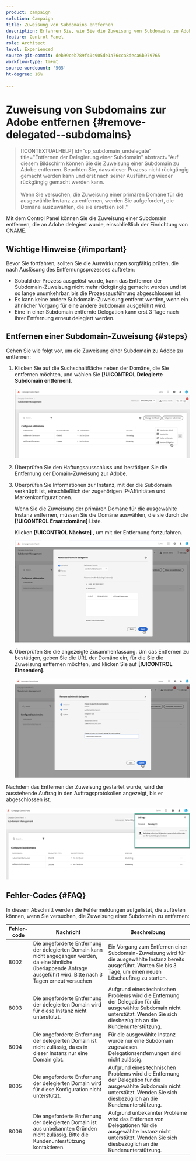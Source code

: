 ```yaml
---
product: campaign
solution: Campaign
title: Zuweisung von Subdomains entfernen
description: Erfahren Sie, wie Sie die Zuweisung von Subdomains zu Adobe entfernen.
feature: Control Panel
role: Architect
level: Experienced
source-git-commit: deb99ceb789f40c905de1a76cca8deca6b979765
workflow-type: tm+mt
source-wordcount: '505'
ht-degree: 16%

---
```


# Zuweisung von Subdomains zur Adobe entfernen {#remove-delegated--subdomains}

>[!CONTEXTUALHELP]
>id="cp_subdomain_undelegate"
>title="Entfernen der Delegierung einer Subdomain"
>abstract="Auf diesem Bildschirm können Sie die Zuweisung einer Subdomain zu Adobe entfernen. Beachten Sie, dass dieser Prozess nicht rückgängig gemacht werden kann und erst nach seiner Ausführung wieder rückgängig gemacht werden kann.<br><br>Wenn Sie versuchen, die Zuweisung einer primären Domäne für die ausgewählte Instanz zu entfernen, werden Sie aufgefordert, die Domäne auszuwählen, die sie ersetzen soll."

Mit dem Control Panel können Sie die Zuweisung einer Subdomain entfernen, die an Adobe delegiert wurde, einschließlich der Einrichtung von CNAME.

## Wichtige Hinweise {#important}

Bevor Sie fortfahren, sollten Sie die Auswirkungen sorgfältig prüfen, die nach Auslösung des Entfernungsprozesses auftreten:

* Sobald der Prozess ausgelöst wurde, kann das Entfernen der Subdomain-Zuweisung nicht mehr rückgängig gemacht werden und ist so lange unumkehrbar, bis die Prozessausführung abgeschlossen ist.
* Es kann keine andere Subdomain-Zuweisung entfernt werden, wenn ein ähnlicher Vorgang für eine andere Subdomain ausgeführt wird.
* Eine in einer Subdomain entfernte Delegation kann erst 3 Tage nach ihrer Entfernung erneut delegiert werden.

## Entfernen einer Subdomain-Zuweisung {#steps}

Gehen Sie wie folgt vor, um die Zuweisung einer Subdomain zu Adobe zu entfernen:

1. Klicken Sie auf die Suchschaltfläche neben der Domäne, die Sie entfernen möchten, und wählen Sie **[!UICONTROL Delegierte Subdomain entfernen]**.

   ![](assets/undelegate-subdomain.png)

1. Überprüfen Sie den Haftungsausschluss und bestätigen Sie die Entfernung der Domain-Zuweisung zur Adobe.

1. Überprüfen Sie Informationen zur Instanz, mit der die Subdomain verknüpft ist, einschließlich der zugehörigen IP-Affinitäten und Markenkonfigurationen.

   Wenn Sie die Zuweisung der primären Domäne für die ausgewählte Instanz entfernen, müssen Sie die Domäne auswählen, die sie durch die **[!UICONTROL Ersatzdomäne]** Liste.

   Klicken **[!UICONTROL Nächste]** , um mit der Entfernung fortzufahren.

   ![](assets/undelegate-subdomain-details.png)

1. Überprüfen Sie die angezeigte Zusammenfassung. Um das Entfernen zu bestätigen, geben Sie die URL der Domäne ein, für die Sie die Zuweisung entfernen möchten, und klicken Sie auf **[!UICONTROL Einsenden]**.

   ![](assets/undelegate-submit.png)

Nachdem das Entfernen der Zuweisung gestartet wurde, wird der ausstehende Auftrag in den Auftragsprotokollen angezeigt, bis er abgeschlossen ist.

![](assets/undelegate-job.png)

## Fehler-Codes {#FAQ}

In diesem Abschnitt werden die Fehlermeldungen aufgelistet, die auftreten können, wenn Sie versuchen, die Zuweisung einer Subdomain zu entfernen:

| Fehler-code | Nachricht | Beschreibung |
|  ---  |  ---  |  ---  |
| 8002 | Die angeforderte Entfernung der delegierten Domain kann nicht angegangen werden, da eine ähnliche überlappende Anfrage ausgeführt wird. Bitte nach 3 Tagen erneut versuchen | Ein Vorgang zum Entfernen einer Subdomain-Zuweisung wird für die ausgewählte Instanz bereits ausgeführt. Warten Sie bis 3 Tage, um einen neuen Löschauftrag zu starten. |
| 8003 | Die angeforderte Entfernung der delegierten Domain wird für diese Instanz nicht unterstützt. | Aufgrund eines technischen Problems wird die Entfernung der Delegation für die ausgewählte Subdomain nicht unterstützt. Wenden Sie sich diesbezüglich an die Kundenunterstützung. |
| 8004 | Die angeforderte Entfernung der delegierten Domain ist nicht zulässig, da es in dieser Instanz nur eine Domain gibt. | Für die ausgewählte Instanz wurde nur eine Subdomain zugewiesen. Delegationsentfernungen sind nicht zulässig. |
| 8005 | Die angeforderte Entfernung der delegierten Domain wird für diese Konfiguration nicht unterstützt. | Aufgrund eines technischen Problems wird die Entfernung der Delegation für die ausgewählte Subdomain nicht unterstützt. Wenden Sie sich diesbezüglich an die Kundenunterstützung. |
| 8006 | Die angeforderte Entfernung der delegierten Domain ist aus unbekannten Gründen nicht zulässig. Bitte die Kundenunterstützung kontaktieren. | Aufgrund unbekannter Probleme wird das Entfernen von Delegationen für die ausgewählte Instanz nicht unterstützt. Wenden Sie sich diesbezüglich an die Kundenunterstützung. |
